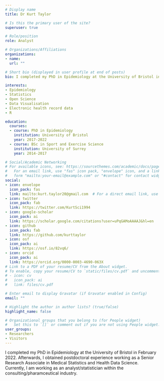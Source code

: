 ```yaml
---
# Display name
title: Dr Kurt Taylor

# Is this the primary user of the site?
superuser: true

# Role/position
role: Analyst

# Organizations/Affiliations
organizations:
- name:
  url: ""

# Short bio (displayed in user profile at end of posts)
bio: I completed my PhD in Epidemiology at the University of Bristol in February 2022. Afterwards, I obtained postdoctoral experience working as a Senior Research Associate in Medical Statistics and Health Data Science. Currently, I am working as an analyst/statistician within the consulting/pharamceutical industry. 

interests:
- Epidemiology
- Statistics
- Open Science
- Data Visualisation
- Electronic health record data
- R

education:
  courses:
  - course: PhD in Epidemiology
    institution: University of Bristol
    year: 2017-2022
  - course: BSc in Sport and Exercise Science
    institution: University of Surrey
    year: 2014-2017

# Social/Academic Networking
# For available icons, see: https://sourcethemes.com/academic/docs/page-builder/#icons
#   For an email link, use "fas" icon pack, "envelope" icon, and a link in the
#   form "mailto:your-email@example.com" or "#contact" for contact widget.
social:
- icon: envelope
  icon_pack: fas
  link: mailto:kurt.taylor20@gmail.com  # For a direct email link, use "mailto:test@example.org".
- icon: twitter
  icon_pack: fab
  link: https://twitter.com/KurtSci1994
- icon: google-scholar
  icon_pack: ai
  link: https://scholar.google.com/citations?user=uPqGAMoAAAAJ&hl=en
- icon: github
  icon_pack: fab
  link: https://github.com/kurttaylor
- icon: osf
  icon_pack: ai
  link: https://osf.io/82vq6/
- icon: orcid
  icon_pack: ai
  link: https://orcid.org/0000-0003-4690-063X
# Link to a PDF of your resume/CV from the About widget.
# To enable, copy your resume/CV to `static/files/cv.pdf` and uncomment the lines below.
# - icon: cv
#   icon_pack: ai
#   link: files/cv.pdf

# Enter email to display Gravatar (if Gravatar enabled in Config)
email: ""

# Highlight the author in author lists? (true/false)
highlight_name: false

# Organizational groups that you belong to (for People widget)
#   Set this to `[]` or comment out if you are not using People widget.
user_groups:
- Researchers
- Visitors
---
```


I completed my PhD in Epidemiology at the University of Bristol in February 2022. Afterwards, I obtained postdoctoral experience working as a Senior Research Associate in Medical Statistics and Health Data Science. Currently, I am working as an analyst/statistician within the consulting/pharamceutical industry. 
